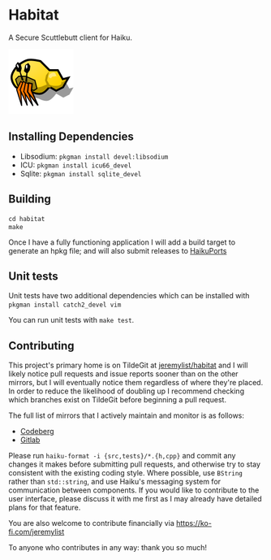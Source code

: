 # Habitat

A Secure Scuttlebutt client for Haiku.

![Habitat icon](./Habitat-icon.svg)

## Installing Dependencies

- Libsodium: `pkgman install devel:libsodium`
- ICU: `pkgman install icu66_devel`
- Sqlite: `pkgman install sqlite_devel`

## Building

```
cd habitat
make
```

Once I have a fully functioning application I will add a build target to
generate an hpkg file; and will also submit releases to [HaikuPorts](https://github.com/haikuports/haikuports/wiki/)

## Unit tests

Unit tests have two additional dependencies which can be installed with
`pkgman install catch2_devel vim`

You can run unit tests with `make test`.

## Contributing

This project's primary home is on TildeGit at [jeremylist/habitat](https://tildegit.org/jeremylist/habitat) and I will likely notice pull requests and
issue reports sooner than on the other mirrors, but I will eventually notice them regardless of where they're placed. In order to reduce the likelihood of doubling up I recommend checking which branches exist on TildeGit before beginning a pull request.

The full list of mirrors that I actively maintain and monitor is as follows:

- [Codeberg](https://codeberg.org/jeremylist/habitat)
- [Gitlab](https://gitlab.com/quickdudley/habitat)

Please run `haiku-format -i {src,tests}/*.{h,cpp}` and commit any changes it
makes before submitting pull requests, and otherwise try to stay consistent with
the existing coding style. Where possible, use `BString` rather than
`std::string`, and use Haiku's messaging system for communication between
components. If you would like to contribute to the user interface, please
discuss it with me first as I may already have detailed plans for that feature.

You are also welcome to contribute financially via https://ko-fi.com/jeremylist

To anyone who contributes in any way: thank you so much!
